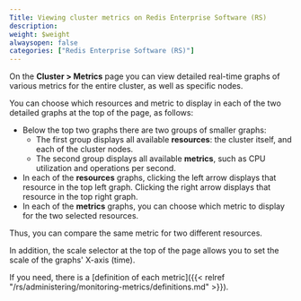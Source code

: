 ```yaml
---
Title: Viewing cluster metrics on Redis Enterprise Software (RS)
description: 
weight: $weight
alwaysopen: false
categories: ["Redis Enterprise Software (RS)"]
---
```

On the **Cluster \> Metrics** page you can view detailed real-time
graphs of various metrics for the entire cluster, as well as specific
nodes.

You can choose which resources and metric to display in each of the two
detailed graphs at the top of the page, as follows:

- Below the top two graphs there are two groups of smaller graphs:
  - The first group displays all available **resources**: the
        cluster itself, and each of the cluster nodes.
  - The second group displays all available **metrics**, such as CPU
        utilization and operations per second.
- In each of the **resources** graphs, clicking the left arrow
    displays that resource in the top left graph. Clicking the right
    arrow displays that resource in the top right graph.
- In each of the **metrics** graphs, you can choose which metric to
    display for the two selected resources.

Thus, you can compare the same metric for two different resources.

In addition, the scale selector at the top of the page allows you to set
the scale of the graphs' X-axis (time).

If you need, there is a [definition of each
metric]({{< relref "/rs/administering/monitoring-metrics/definitions.md" >}}).
